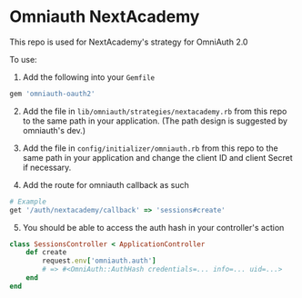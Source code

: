 # Omniauth NextAcademy

This repo is used for NextAcademy's strategy for OmniAuth 2.0

To use:

1. Add the following into your `Gemfile`
```ruby
gem 'omniauth-oauth2'
```

2. Add the file in `lib/omniauth/strategies/nextacademy.rb` from this repo to the same path in your application. (The path design is suggested by omniauth's dev.)


3. Add the file in `config/initializer/omniauth.rb` from this repo to the same path in your application and change the client ID and client Secret if necessary.



4. Add the route for omniauth callback as such
```ruby
# Example
get '/auth/nextacademy/callback' => 'sessions#create'
```

5. You should be able to access the auth hash in your controller's action
```ruby
class SessionsController < ApplicationController
	def create
    	request.env['omniauth.auth'] 
        # => #<OmniAuth::AuthHash credentials=... info=... uid=...>
    end
end
```



